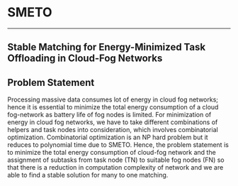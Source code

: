 # SMETO
--------------------------------------------------------------------------------
Stable Matching for Energy-Minimized Task Offloading in Cloud-Fog Networks
-----------------------------------------------------------------------------------
Problem Statement
------------------------------------------------
Processing massive data consumes lot of energy in cloud fog networks; hence it is
essential to minimize the total energy consumption of a cloud fog-network as
battery life of fog nodes is limited. For minimization of energy in cloud fog
networks, we have to take different combinations of helpers and task nodes into
consideration, which involves combinatorial optimization. Combinatorial
optimization is an NP hard problem but it reduces to polynomial time due to
SMETO.
Hence, the problem statement is to minimize the total energy consumption of
cloud-fog network and the assignment of subtasks from task node (TN) to suitable
fog nodes (FN) so that there is a reduction in computation complexity of network
and we are able to find a stable solution for many to one matching.
